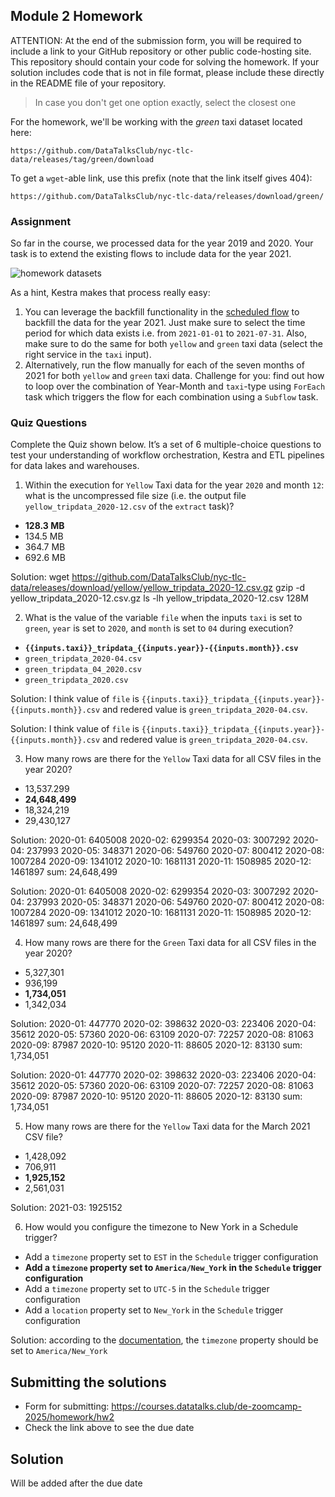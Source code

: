 ## Module 2 Homework

ATTENTION: At the end of the submission form, you will be required to include a link to your GitHub repository or other public code-hosting site. This repository should contain your code for solving the homework. If your solution includes code that is not in file format, please include these directly in the README file of your repository.

> In case you don't get one option exactly, select the closest one 

For the homework, we'll be working with the _green_ taxi dataset located here:

`https://github.com/DataTalksClub/nyc-tlc-data/releases/tag/green/download`

To get a `wget`-able link, use this prefix (note that the link itself gives 404):

`https://github.com/DataTalksClub/nyc-tlc-data/releases/download/green/`

### Assignment

So far in the course, we processed data for the year 2019 and 2020. Your task is to extend the existing flows to include data for the year 2021.

![homework datasets](../../../02-workflow-orchestration/images/homework.png)

As a hint, Kestra makes that process really easy:
1. You can leverage the backfill functionality in the [scheduled flow](../../../02-workflow-orchestration/flows/06_gcp_taxi_scheduled.yaml) to backfill the data for the year 2021. Just make sure to select the time period for which data exists i.e. from `2021-01-01` to `2021-07-31`. Also, make sure to do the same for both `yellow` and `green` taxi data (select the right service in the `taxi` input).
2. Alternatively, run the flow manually for each of the seven months of 2021 for both `yellow` and `green` taxi data. Challenge for you: find out how to loop over the combination of Year-Month and `taxi`-type using `ForEach` task which triggers the flow for each combination using a `Subflow` task.

### Quiz Questions

Complete the Quiz shown below. It’s a set of 6 multiple-choice questions to test your understanding of workflow orchestration, Kestra and ETL pipelines for data lakes and warehouses.

1) Within the execution for `Yellow` Taxi data for the year `2020` and month `12`: what is the uncompressed file size (i.e. the output file `yellow_tripdata_2020-12.csv` of the `extract` task)?
- **128.3 MB**
- 134.5 MB
- 364.7 MB
- 692.6 MB
  
Solution:
wget https://github.com/DataTalksClub/nyc-tlc-data/releases/download/yellow/yellow_tripdata_2020-12.csv.gz
gzip -d yellow_tripdata_2020-12.csv.gz
ls -lh yellow_tripdata_2020-12.csv
128M

2) What is the value of the variable `file` when the inputs `taxi` is set to `green`, `year` is set to `2020`, and `month` is set to `04` during execution?
- **`{{inputs.taxi}}_tripdata_{{inputs.year}}-{{inputs.month}}.csv`** 
- `green_tripdata_2020-04.csv`
- `green_tripdata_04_2020.csv`
- `green_tripdata_2020.csv`

Solution:
I think value of `file` is `{{inputs.taxi}}_tripdata_{{inputs.year}}-{{inputs.month}}.csv` and redered value is `green_tripdata_2020-04.csv`.

Solution:
I think value of `file` is `{{inputs.taxi}}_tripdata_{{inputs.year}}-{{inputs.month}}.csv` and redered value is `green_tripdata_2020-04.csv`.

3) How many rows are there for the `Yellow` Taxi data for all CSV files in the year 2020?
- 13,537.299
- **24,648,499**
- 18,324,219
- 29,430,127

Solution:
2020-01: 6405008
2020-02: 6299354
2020-03: 3007292
2020-04: 237993
2020-05: 348371
2020-06: 549760
2020-07: 800412
2020-08: 1007284
2020-09: 1341012
2020-10: 1681131
2020-11: 1508985
2020-12: 1461897
sum: 24,648,499

Solution:
2020-01: 6405008
2020-02: 6299354
2020-03: 3007292
2020-04: 237993
2020-05: 348371
2020-06: 549760
2020-07: 800412
2020-08: 1007284
2020-09: 1341012
2020-10: 1681131
2020-11: 1508985
2020-12: 1461897
sum: 24,648,499

4) How many rows are there for the `Green` Taxi data for all CSV files in the year 2020?
- 5,327,301
- 936,199
- **1,734,051**
- 1,342,034

Solution:
2020-01: 447770
2020-02: 398632
2020-03: 223406
2020-04: 35612
2020-05: 57360
2020-06: 63109
2020-07: 72257
2020-08: 81063
2020-09: 87987
2020-10: 95120
2020-11: 88605
2020-12: 83130
sum: 1,734,051

Solution:
2020-01: 447770
2020-02: 398632
2020-03: 223406
2020-04: 35612
2020-05: 57360
2020-06: 63109
2020-07: 72257
2020-08: 81063
2020-09: 87987
2020-10: 95120
2020-11: 88605
2020-12: 83130
sum: 1,734,051

5) How many rows are there for the `Yellow` Taxi data for the March 2021 CSV file?
- 1,428,092
- 706,911
- **1,925,152**
- 2,561,031

Solution:
2021-03: 1925152

6) How would you configure the timezone to New York in a Schedule trigger?
- Add a `timezone` property set to `EST` in the `Schedule` trigger configuration  
- **Add a `timezone` property set to `America/New_York` in the `Schedule` trigger configuration**
- Add a `timezone` property set to `UTC-5` in the `Schedule` trigger configuration
- Add a `location` property set to `New_York` in the `Schedule` trigger configuration  

Solution:
according to the [documentation](https://kestra.io/docs/workflow-components/triggers/schedule-trigger), the `timezone` property should be set to `America/New_York`

## Submitting the solutions

* Form for submitting: https://courses.datatalks.club/de-zoomcamp-2025/homework/hw2
* Check the link above to see the due date

## Solution

Will be added after the due date
